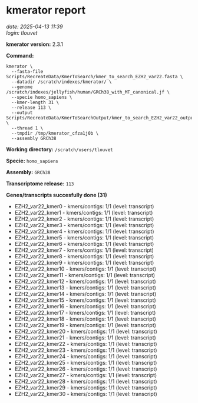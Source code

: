 # kmerator report
*date: 2025-04-13 11:39*  
*login: tlouvet*

**kmerator version:** 2.3.1

**Command:**

```
kmerator \
  --fasta-file Scripts/RecreateData/KmerToSearch/kmer_to_search_EZH2_var22.fasta \
  --datadir /scratch/indexes/kmerator/ \
  --genome /scratch/indexes/jellyfish/human/GRCh38_with_MT_canonical.jf \
  --specie homo_sapiens \
  --kmer-length 31 \
  --release 113 \
  --output Scripts/RecreateData/KmerToSearchOutput/kmer_to_search_EZH2_var22_output \
  --thread 1 \
  --tmpdir /tmp/kmerator_cfza1j0b \
  --assembly GRCh38
```

**Working directory:** `/scratch/users/tlouvet`

**Specie:** `homo_sapiens`

**Assembly:** `GRCh38`

**Transcriptome release:** `113`

**Genes/transcripts succesfully done (31)**

- EZH2_var22_kmer0 - kmers/contigs: 1/1 (level: transcript)
- EZH2_var22_kmer1 - kmers/contigs: 1/1 (level: transcript)
- EZH2_var22_kmer2 - kmers/contigs: 1/1 (level: transcript)
- EZH2_var22_kmer3 - kmers/contigs: 1/1 (level: transcript)
- EZH2_var22_kmer4 - kmers/contigs: 1/1 (level: transcript)
- EZH2_var22_kmer5 - kmers/contigs: 1/1 (level: transcript)
- EZH2_var22_kmer6 - kmers/contigs: 1/1 (level: transcript)
- EZH2_var22_kmer7 - kmers/contigs: 1/1 (level: transcript)
- EZH2_var22_kmer8 - kmers/contigs: 1/1 (level: transcript)
- EZH2_var22_kmer9 - kmers/contigs: 1/1 (level: transcript)
- EZH2_var22_kmer10 - kmers/contigs: 1/1 (level: transcript)
- EZH2_var22_kmer11 - kmers/contigs: 1/1 (level: transcript)
- EZH2_var22_kmer12 - kmers/contigs: 1/1 (level: transcript)
- EZH2_var22_kmer13 - kmers/contigs: 1/1 (level: transcript)
- EZH2_var22_kmer14 - kmers/contigs: 1/1 (level: transcript)
- EZH2_var22_kmer15 - kmers/contigs: 1/1 (level: transcript)
- EZH2_var22_kmer16 - kmers/contigs: 1/1 (level: transcript)
- EZH2_var22_kmer17 - kmers/contigs: 1/1 (level: transcript)
- EZH2_var22_kmer18 - kmers/contigs: 1/1 (level: transcript)
- EZH2_var22_kmer19 - kmers/contigs: 1/1 (level: transcript)
- EZH2_var22_kmer20 - kmers/contigs: 1/1 (level: transcript)
- EZH2_var22_kmer21 - kmers/contigs: 1/1 (level: transcript)
- EZH2_var22_kmer22 - kmers/contigs: 1/1 (level: transcript)
- EZH2_var22_kmer23 - kmers/contigs: 1/1 (level: transcript)
- EZH2_var22_kmer24 - kmers/contigs: 1/1 (level: transcript)
- EZH2_var22_kmer25 - kmers/contigs: 1/1 (level: transcript)
- EZH2_var22_kmer26 - kmers/contigs: 1/1 (level: transcript)
- EZH2_var22_kmer27 - kmers/contigs: 1/1 (level: transcript)
- EZH2_var22_kmer28 - kmers/contigs: 1/1 (level: transcript)
- EZH2_var22_kmer29 - kmers/contigs: 1/1 (level: transcript)
- EZH2_var22_kmer30 - kmers/contigs: 1/1 (level: transcript)
